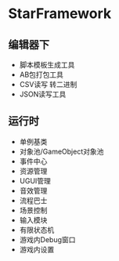 # StarFramework

## 编辑器下

- 脚本模板生成工具
- AB包打包工具
- CSV读写 转二进制
- JSON读写工具

## 运行时

- 单例基类
- 对象池/GameObject对象池
- 事件中心
- 资源管理
- UGUI管理
- 音效管理
- 流程巴士
- 场景控制
- 输入模块
- 有限状态机
- 游戏内Debug窗口
- 游戏内设置
